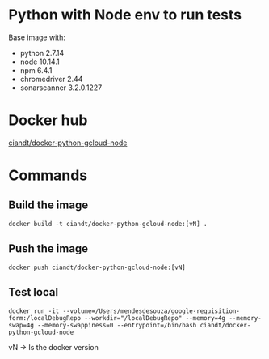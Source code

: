 # Python with Node env to run tests

Base image with:
- python 2.7.14
- node 10.14.1
- npm 6.4.1
- chromedriver 2.44
- sonarscanner 3.2.0.1227

# Docker hub

[ciandt/docker-python-gcloud-node](https://hub.docker.com/r/ciandt/docker-python-gcloud-node/)

# Commands


## Build the image
```
docker build -t ciandt/docker-python-gcloud-node:[vN] .
```

## Push the image

```
docker push ciandt/docker-python-gcloud-node:[vN]
```

## Test local

```
docker run -it --volume=/Users/mendesdesouza/google-requisition-form:/localDebugRepo --workdir="/localDebugRepo" --memory=4g --memory-swap=4g --memory-swappiness=0 --entrypoint=/bin/bash ciandt/docker-python-gcloud-node
```

vN -> Is the docker version
